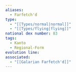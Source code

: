 ```yaml
---
aliases:
  - Farfetch'd
type:
  - "[[Types/normal|normal]]"
  - "[[Types/flying|flying]]"
national dex number: 83
tags:
  - Kanto
  - Regional-Form
evolution line: 
associated:
  - "[[Galarian Farfetch'd]]"
---
```

